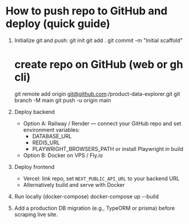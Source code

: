 # How to push repo to GitHub and deploy (quick guide)

1. Initialize git and push:
   git init
   git add .
   git commit -m "Initial scaffold"
   # create repo on GitHub (web or gh cli)
   git remote add origin git@github.com:<your-username>/product-data-explorer.git
   git branch -M main
   git push -u origin main

2. Deploy backend
   - Option A: Railway / Render — connect your GitHub repo and set environment variables:
     - DATABASE_URL
     - REDIS_URL
     - PLAYWRIGHT_BROWSERS_PATH or install Playwright in build
   - Option B: Docker on VPS / Fly.io

3. Deploy frontend
   - Vercel: link repo, set `NEXT_PUBLIC_API_URL` to your backend URL
   - Alternatively build and serve with Docker

4. Run locally (docker-compose)
   docker-compose up --build

5. Add a production DB migration (e.g., TypeORM or prisma) before scraping live site.

